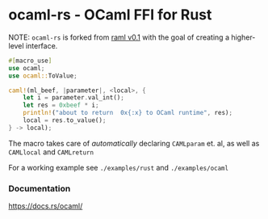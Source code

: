 # ocaml-rs - OCaml FFI for Rust

NOTE: `ocaml-rs` is forked from [raml v0.1](https://crates.io/crates/raml) with the goal of creating a higher-level interface.

```rust
#[macro_use]
use ocaml;
use ocaml::ToValue;

caml!(ml_beef, |parameter|, <local>, {
    let i = parameter.val_int();
    let res = 0xbeef * i;
    println!("about to return  0x{:x} to OCaml runtime", res);
    local = res.to_value();
} -> local);
```

The macro takes care of _automatically_ declaring `CAMLparam` et. al, as well as `CAMLlocal` and `CAMLreturn`

For a working example see `./examples/rust` and `./examples/ocaml`

### Documentation

https://docs.rs/ocaml/

